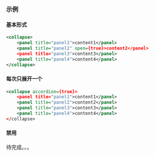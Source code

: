 ### 示例
#### 基本形式

<div class="m-example"></div>

```xml
<collapse>
    <panel title="panel1">content1</panel>
    <panel title="panel2" open={true}>content2</panel>
    <panel title="panel3">content3</panel>
    <panel title="panel4">content4</panel>
</collapse>
```

#### 每次只展开一个

<div class="m-example"></div>

```xml
<collapse accordion={true}>
    <panel title="panel1">content1</panel>
    <panel title="panel2">content2</panel>
    <panel title="panel3">content3</panel>
    <panel title="panel4">content4</panel>
</collapse>
```

#### 禁用

待完成。。。